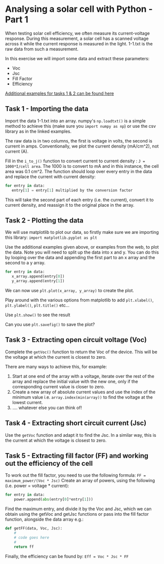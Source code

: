 # Analysing a solar cell with Python - Part 1

When testing solar cell efficiency, we often measure its current-voltage response. During this measurement, a solar cell has a scanned voltage across it while the current response is measured in the light. 1-1.txt is the raw data from such a measurement.

In this exercise we will import some data and extract these parameters:

* Voc
* Jsc
* Fill Factor
* Efficiency

[Additional examples for tasks 1 & 2 can be found here](https://nbviewer.jupyter.org/github/hipyliv/py4sci/blob/master/py4sci.ipynb?force_cache=True)

## Task 1 - Importing the data

Import the data 1-1.txt into an array. numpy's `np.loadtxt()` is a simple method to achieve this (make sure you `import numpy as np`) or use the csv library as in the linked examples.

The raw data is in two columns, the first is voltage in volts, the second is current in amps. Conventionally, we plot the current density (mA/cm^2), not current (A).

Fill in the `i_to_j()` function to convert current to current density : `J = 1000*I/cell area`. The 1000 is to convert to mA and in this instance, the cell area was 0.1 cm^2. The function should loop over every entry in the data and replace the current with current density:
 
 ```python
 for entry in data:
    entry[1] = entry[1] multiplied by the conversion factor
 ```
 This will take the second part of each entry (i.e. the current), convert it to current density, and reassign it to the original place in the array.

## Task 2 - Plotting the data

We will use matplotlib to plot our data, so firstly make sure we are importing this library: `import matplotlib.pyplot as plt`

Use the additional examples given above, or examples from the web, to plot the data. Note you will need to split up the data into x and y. You can do this by looping over the data and appending the first part to an x array and the second to a y array. 
 
 ```python
 for entry in data:
    x_array.append(entry[0])
    y_array.append(entry[1])
```

We can now use `plt.plot(x_array, y_array)` to create the plot.

Play around with the various options from matplotlib to add `plt.xlabel()`, `plt.ylabel()`, `plt.title()` etc...  

Use `plt.show()` to see the result

Can you use `plt.savefig()` to save the plot?


## Task 3 - Extracting open circuit voltage (Voc)

Complete the `getVoc()` function to return the Voc of the device. This will be the voltage at which the current is closest to zero.

There are many ways to achieve this, for example:

1. Start at one end of the array with a voltage, iterate over the rest of the array and replace the initial value with the new one, only if the corresponding current value is closer to zero.
2. Create a new array of absolute current values and use the index of the minimum value i.e. `array.index(min(array))` to find the voltage at the lowest current.
3. .... whatever else you can think of!

## Task 4 - Extracting short circuit current (Jsc)

Use the `getVoc` function and adapt it to find the Jsc. In a similar way, this is the current at which the voltage is closest to zero.

## Task 5 - Extracting fill factor (FF) and working out the efficiency of the cell

To work out the fill factor, you need to use the following formula: `FF = maximum_power/(Voc * Jsc)` Create an array of powers, using the following (i.e. power = voltage * current): 

```python
for entry in data:
    power.append(abs(entry[0]*entry[1]))
```
Find the maximum entry, and divide it by the Voc and Jsc, which we can obtain using the getVoc and getJsc functions or pass into the fill factor function, alongside the data array e.g.:

```python
def getFF(data, Voc, Jsc):
    #
    # code goes here
    #
    return ff
```

Finally, the efficiency can be found by: `Eff = Voc * Jsc * FF`
